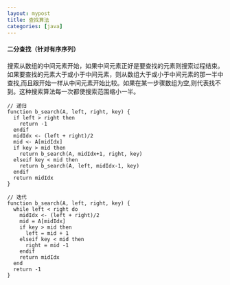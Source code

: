 ```yaml
---
layout: mypost
title: 查找算法
categories: [java]
---
```

#### 二分查找（针对有序序列）
搜索从数组的中间元素开始，如果中间元素正好是要查找的元素则搜索过程结束。如果要查找的元素大于或小于中间元素，则从数组大于或小于中间元素的那一半中查找,而且跟开始一样从中间元素开始比较。如果在某一步骤数组为空,则代表找不到。这种搜索算法每一次都使搜索范围缩小一半。
```
// 递归
function b_search(A, left, right, key) {
  if left > right then
    return -1
  endif
  midIdx <- (left + right)/2
  mid <- A[midIdx]
  if key > mid then
    return b_search(A, midIdx+1, right, key)
  elseif key < mid then
    return b_search(A, left, midIdx-1, key)
  endif
  return midIdx
}

// 迭代
function b_search(A, left, right, key) {
  while left < right do
    midIdx <- (left + right)/2
    mid = A[midIdx]
    if key > mid then
      left = mid + 1
    elseif key < mid then
      right = mid -1
    endif
    return midIdx
  end
  return -1
}

```

####
```

```
